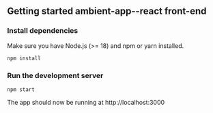 ## Getting started ambient-app--react front-end

### Install dependencies

Make sure you have Node.js (>= 18) and npm or yarn installed.

```
npm install
```


### Run the development server

```
npm start
```

The app should now be running at http://localhost:3000
